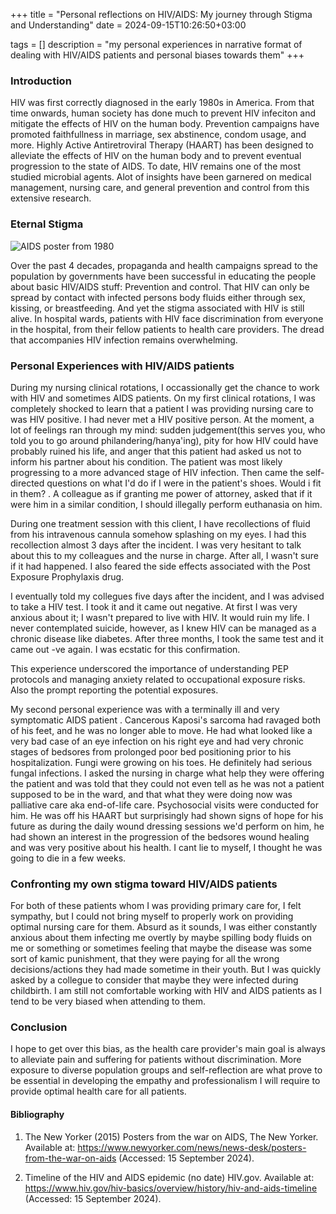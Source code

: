 +++
title = "Personal reflections on HIV/AIDS: My journey through Stigma and Understanding"
date = 2024-09-15T10:26:50+03:00

tags = []
description = "my personal experiences in narrative format of dealing with HIV/AIDS patients and personal biases towards them"
+++

### Introduction

HIV was first correctly diagnosed in the early 1980s in America. From that time onwards, human society has done much to prevent HIV infeciton and mitigate the effects of HIV on the human body. Prevention campaigns have promoted faithfullness in marriage, sex abstinence, condom usage, and more. Highly Active Antiretroviral Therapy (HAART) has been designed to alleviate the effects of HIV on the human body and to prevent eventual progression to the state of AIDS. To date, HIV remains one of the most studied microbial agents. Alot of insights have been garnered on medical management, nursing care, and general prevention and control from this extensive research.

### Eternal Stigma

![AIDS poster from 1980](/AIDS-Posters20.webp "Image depicting posters from around 1980 concerning AIDS")

Over the past 4 decades, propaganda and health campaigns spread to the population by governments have been successful in educating the people about basic HIV/AIDS stuff: Prevention and control. That HIV can only be spread by contact with infected persons body fluids either through sex, kissing, or breastfeeding. And yet the stigma associated with HIV is still alive. In hospital wards, patients with HIV face discrimination  from everyone in the hospital, from their fellow patients to health care providers. The dread that accompanies HIV infection remains overwhelming.


### Personal Experiences with HIV/AIDS patients

During my nursing clinical rotations, I occassionally get the chance to work with HIV and sometimes AIDS patients. On my first clinical rotations, I was completely shocked to learn that a patient I was providing nursing care to was HIV positive. I had never met a HIV positive person. At the moment, a lot of feelings ran through my mind: sudden judgement(this serves you, who told you to go around philandering/hanya'ing), pity for how HIV could have probably ruined his life, and anger that this patient had asked us not to inform his partner about his condition. The patient was most likely progressing to a more advanced stage of HIV infection. Then came the self-directed questions on what I'd do if I were in the patient's shoes. Would i fit in them? . A colleague  as if granting me power of attorney, asked that if it were him in a similar condition, I should illegally perform euthanasia on him.

During one treatment session with this client, I have recollections of fluid from his intravenous cannula somehow splashing on my eyes. I had this recollection almost 3 days after the incident. I was very hesitant to talk about this to my colleagues and the nurse in charge. After all, I wasn't sure if it had happened. I also feared the side effects associated with the Post Exposure Prophylaxis drug.

I eventually told my collegues five days after the incident, and I was advised to take a HIV test. I took it and it came out negative. At first I was very anxious about it; I wasn't prepared to live with HIV. It would ruin my life. I never contemplated suicide, however, as I knew HIV can be managed as a chronic disease like diabetes. After three months, I took the same test and it came out -ve again. I was ecstatic for this confirmation.

This experience underscored the importance of understanding PEP protocols and managing anxiety related to occupational exposure risks. Also the prompt reporting the potential exposures.

My second personal experience was with a terminally ill and very symptomatic AIDS patient . Cancerous Kaposi's sarcoma had ravaged both of his feet, and he was no longer able to move. He had what looked like a very bad case of an eye infection on his right eye and had very chronic stages of bedsores from prolonged poor bed positioning prior to his hospitalization. Fungi were growing on his toes. He definitely had serious fungal infections. I asked the nursing in charge what help they were offering the patient and was told that they could not even tell as he was not a patient supposed to be in the ward, and that what they were doing now was palliative care aka end-of-life care. Psychosocial visits were conducted for him. He was off his HAART but surprisingly had shown signs of hope for his future as during the daily wound dressing sessions we'd perform on him, he had shown an interest in the progression of the bedsores wound healing and was very positive about his health. I cant lie to myself, I thought he was going to die in a few weeks. 


### Confronting my own stigma toward HIV/AIDS patients

For both of these patients whom I was providing primary care for, I felt sympathy, but I could not bring myself to properly work on providing optimal nursing care for them. Absurd as it sounds, I was either constantly anxious about them infecting me overtly by maybe spilling body fluids on me or something or sometimes feeling that maybe the disease was some sort of kamic punishment, that they were paying for all the wrong decisions/actions they had made sometime in their youth. But I was quickly asked by a collegue to consider that maybe they were infected during childbirth. I am still not comfortable working with HIV and AIDS patients as I tend to be very biased when attending to them.


### Conclusion

I hope to get over this bias, as the health care provider's  main goal is always to alleviate pain and suffering for patients without discrimination. More exposure to diverse population groups and self-reflection are what prove to be essential in developing the empathy and professionalism I will require to provide optimal health care for all patients.


#### Bibliography
1. The New Yorker (2015) Posters from the war on AIDS, The New Yorker. Available at: https://www.newyorker.com/news/news-desk/posters-from-the-war-on-aids (Accessed: 15 September 2024).

2. Timeline of the HIV and AIDS epidemic (no date) HIV.gov. Available at: https://www.hiv.gov/hiv-basics/overview/history/hiv-and-aids-timeline (Accessed: 15 September 2024). 
